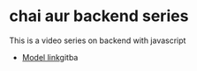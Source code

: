 # chai aur backend series

This is a video series on backend with javascript
- [Model link](https://www.youtube.com/redirect?event=video_description&redir_token=QUFFLUhqbDNpSFp2TzFLWHNtOUlibzhNTEQ1bjhNOUYyd3xBQ3Jtc0tuVmJKUGFsdVB4SFN2WHR6NjNUajlnT2VPamxYT0tQX3luY193QWxxS2kxcU5MMnM4R1NvWEhlM1hXRlFzT2pkcl9XXy1EQ1I5M18wSXJ1UF9TTG1TSF9sandQWGU0aFcwSlV6Z1N5YXFDS1VlUFFGUQ&q=https%3A%2F%2Fapp.eraser.io%2Fworkspace%2FYtPqZ1VogxGy1jzIDkzj%3Forigin%3Dshare&v=9B4CvtzXRpc)gitba